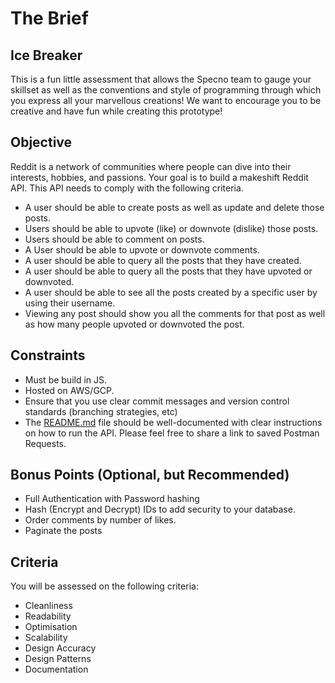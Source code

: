 # **The Brief**

## **Ice Breaker**

This is a fun little assessment that allows the Specno team to gauge your skillset as well as the conventions and style of programming through which you express all your marvellous creations! We want to encourage you to be creative and have fun while creating this prototype!

## **Objective**

Reddit is a network of communities where people can dive into their interests, hobbies, and passions. Your goal is to build a makeshift Reddit API. This API needs to comply with the following criteria.

- A user should be able to create posts as well as update and delete those posts.
- Users should be able to upvote (like) or downvote (dislike) those posts.
- Users should be able to comment on posts.
- A User should be able to upvote or downvote comments.
- A user should be able to query all the posts that they have created.
- A user should be able to query all the posts that they have upvoted or downvoted.
- A user should be able to see all the posts created by a specific user by using their username.
- Viewing any post should show you all the comments for that post as well as how many people upvoted or downvoted the post.

## **Constraints**

- Must be build in JS.
- Hosted on AWS/GCP.
- Ensure that you use clear commit messages and version control standards (branching strategies, etc)
- The [README.md](http://readme.md/) file should be well-documented with clear instructions on how to run the API. Please feel free to share a link to saved Postman Requests.

## **Bonus Points (Optional, but Recommended)**

- Full Authentication with Password hashing
- Hash (Encrypt and Decrypt) IDs to add security to your database.
- Order comments by number of likes.
- Paginate the posts

## **Criteria**

You will be assessed on the following criteria:

- Cleanliness
- Readability
- Optimisation
- Scalability
- Design Accuracy
- Design Patterns
- Documentation
